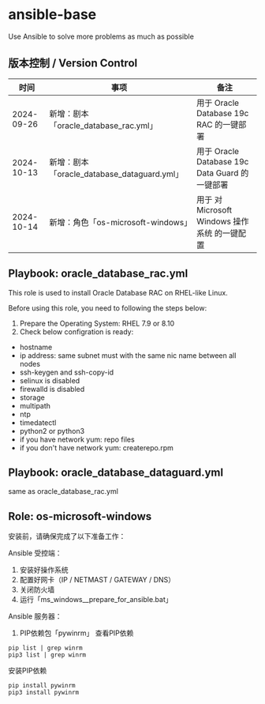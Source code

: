 # ansible-base
Use Ansible to solve more problems as much as possible

## 版本控制 / Version Control

| 时间 | 事项 | 备注 |
| ---- | ---- | ---- |
| 2024-09-26 | 新增：剧本「oracle_database_rac.yml」 | 用于 Oracle Database 19c RAC 的一键部署 |
| 2024-10-13 | 新增：剧本「oracle_database_dataguard.yml」 | 用于 Oracle Database 19c Data Guard 的一键部署 |
| 2024-10-14 | 新增：角色「os-microsoft-windows」 | 用于 对 Microsoft Windows 操作系统 的一键配置 |

## Playbook: oracle_database_rac.yml
This role is used to install Oracle Database RAC on RHEL-like Linux.

Before using this role, you need to following the steps below:
1. Prepare the Operating System: RHEL 7.9 or 8.10
2. Check below configration is ready:
  - hostname
  - ip address: same subnet must with the same nic name between all nodes
  - ssh-keygen and ssh-copy-id
  - selinux is disabled
  - firewalld is disabled
  - storage
  - multipath
  - ntp
  - timedatectl
  - python2 or python3
  - if you have network
    yum: repo files
  - if you don't have network
    yum: createrepo.rpm

## Playbook: oracle_database_dataguard.yml

same as oracle_database_rac.yml

## Role: os-microsoft-windows
安装前，请确保完成了以下准备工作：

Ansible 受控端：
1. 安装好操作系统
2. 配置好网卡（IP / NETMAST / GATEWAY / DNS）
3. 关闭防火墙
4. 运行「ms_windows__prepare_for_ansible.bat」

Ansible 服务器：
1. PIP依赖包「pywinrm」
查看PIP依赖
```
pip list | grep winrm
pip3 list | grep winrm
```
安装PIP依赖
```
pip install pywinrm
pip3 install pywinrm
```
